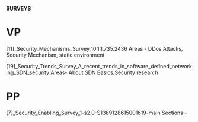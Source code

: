 
**SURVEYS**
# VP
[11]_Security_Mechanisms_Survey_10.1.1.735.2436 
Areas - DDos Attacks, Security Mechanism, static environment
 
[19]_Security_Trends_Survey_A_recent_trends_in_software_defined_networking_SDN_security
Areas- About SDN Basics,Security research

# PP
[7]_Security_Enabling_Survey_1-s2.0-S1389128615001619-main
Sections -
